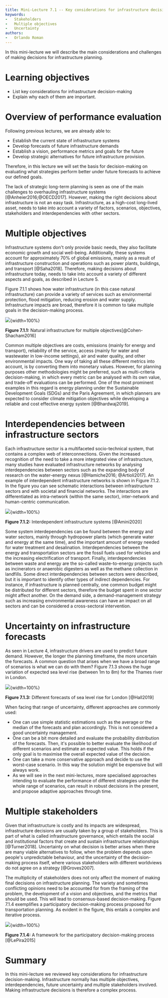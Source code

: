 ```yaml
---
title: Mini-Lecture 7.1 -- Key considerations for infrastructure decision-making
keywords:
-   Stakeholders
-   Multiple objectives
-   Uncertainty
authors:
-   Orlando Roman
---
```


In this mini-lecture we will describe the main considerations and
challenges of making decisions for infrastructure planning.

# Learning objectives

-   List key considerations for infrastructure decision-making
-   Explain why each of them are important.

# Overview of performance evaluation

Following previous lectures, we are already able to:

-   Establish the current state of infrastructure systems
-   Develop forecasts of future infrastructure demands
-   Establish a vision, performance metrics and goals for the future
-   Develop strategic alternatives for future infrastructure provision.

Therefore, in this lecture we will set the basis for decision-making on
evaluating what strategies perform better under future forecasts to
achieve our defined goals.

The lack of strategic long-term planning is seen as one of the main
challenges to overhauling infrastructure systems [@Anheier2016;@OECD2017]. However, making the right decisions about infrastructure
is not an easy task. Infrastructure, as a high-cost long-lived asset,
needs to take into account a variety of factors, scenarios, objectives,
stakeholders and interdependencies with other sectors.

# Multiple objectives

Infrastructure systems don't only provide basic needs, they also
facilitate economic growth and social well-being. Additionally, these
systems account for approximately 70% of global emissions, mainly as a
result of infrastructure construction and operations such as power
plants, buildings, and transport [@Saha2018]. Therefore, making
decisions about infrastructure today, needs to take into account a
variety of different aspects and goals, as described in Lecture 5.

Figure 7.1.1 shows how water infrastructure (in this case natural
infrastructure) can provide a variety of services such as environmental
protection, flood mitigation, reducing erosion and water supply.
Infrastructure impacts are broad, therefore it is common to take
multiple goals in the decision-making process.

![](assets/Figure_7.1.1.jpg){width=100%}

**Figure 7.1.1:** Natural infrastructure for multiple
objectives[@Cohen-Shacham2016]

Common multiple objectives are costs, emissions (mainly for energy and
transport), reliability of the service, access (mainly for water and
wastewater in low-income settings), air and water quality, and other
environmental impacts. One way of taking all these different metrics
into account, is by converting them into monetary values. However, for
planning purposes other methodologies might be preferred, such as
multi-criteria decision-making, in which every metric can be analysed
with its own value, and trade-off evaluations can be performed. One of
the most prominent examples in this regard is energy planning under the
Sustainable Development Goals (SDGs) and the Paris Agreement, in which
planners are expected to consider climate mitigation objectives while
developing a reliable and cost effective energy system
[@Bhardwaj2019].

# Interdependencies between infrastructure sectors

Each infrastructure sector is a multifaceted socio-technical system, that contains a complex web of interconnections. Given the increased recognition of the need to take a more integrated view of infrastructure, many studies have evaluated infrastructure networks by analysing interdependencies between sectors such as the expanding body of research on the water-energy nexus [@Hamiche2016; @Artioli2017]. An example of interdependent infrastructure networks is shown in Figure 7.1.2. In the figure you can see schematic interactions between infrastructure sectors and with societal and financial networks. The interactions are differentiated as intra-network (within the same sector), inter-network and human-centric communication.

![](assets/Figure_7.1.2.jpg){width=100%}

**Figure 7.1.2:** Interdependent infrastructure systems [@Amini2020]

Some system interdependencies can be found between the energy and water sectors, mainly through hydropower plants (which generate water and energy at the same time), and the important amount of energy needed for water treatment and desalination. Interdependencies between the energy and transportation sectors are the fossil fuels used for vehicles and the increasing electrification of transport. Finally, interdependencies between waste and energy are the so-called waste-to-energy projects such as incinerators or anaerobic digesters as well as the methane collection in landfills.
Some direct interdependencies between sectors were described, but it is important to identify other types of indirect dependencies. For instance, if infrastructure is planned centrally, one common budget might be distributed for different sectors, therefore the budget spent in one sector might affect another. On the demand side, a demand-management strategy such as increasing environmental awareness can have an impact on all sectors and can be considered a cross-sectoral intervention.

# Uncertainty on infrastructure forecasts

As seen in Lecture 4, infrastructure drivers are used to predict future
demand. However, the longer the planning timeframe, the more uncertain
the forecasts. A common question that arises when we have a broad range
of scenarios is what we can do with them? Figure 7.1.3 shows the huge
variation of expected sea level rise (between 1m to 8m) for the Thames
river in London.

![](assets/Figure_7.1.3.jpg){width=100%}

**Figure 7.1.3:** Different forecasts of sea level rise for London
[@Hall2019]

When facing that range of uncertainty, different approaches are commonly
used:

-   One can use simple statistic estimations such as the average or the
    median of the forecasts and plan accordingly. This is not considered
    a good uncertainty management.
-   One can be a bit more detailed and evaluate the probability
    distribution of the forecasts. Then, it's possible to better
    evaluate the likelihood of different scenarios and estimate an
    expected value. This holds if the only goal is to maximise the
    overall expected value of the decision.
-   One can take a more conservative approach and decide to use the
    worst-case scenario. In this way the solution might be expensive but
    will always work.
-   As we will see in the next mini-lectures, more specialised
    approaches intending to evaluate the performance of different
    strategies under the whole range of scenarios, can result in robust
    decisions in the present, and propose adaptive approaches through
    time.

# Multiple stakeholders

Given that infrastructure is costly and its impacts are widespread,
infrastructure decisions are usually taken by a group of stakeholders.
This is part of what is called infrastructure governance, which entails
the social and institutional factors that create and sustain
infrastructure relationships [@Turner2018]. Uncertainty on what
decision is better arises when there are many viable alternatives to
follow, when the problem depends upon people's unpredictable behaviour,
and the uncertainty of the decision-making process itself, where various
stakeholders with different worldviews do not agree on a strategy
[@Groves2007].

The multiplicity of stakeholders does not only affect the moment of
making final decisions on infrastructure planning. The variety and
sometimes conflicting opinions need to be accounted for from the framing
of the problem, the development of a vision and objectives, and the
metrics that should be used. This will lead to consensus-based
decision-making. Figure 7.1.4 exemplifies a participatory
decision-making process proposed for transportation planning. As evident
in the figure, this entails a complex and iterative process.

![](assets/Figure_7.1.4.jpg){width=100%}

**Figure 7.1.4:** A framework for the participatory decision-making
process [@LePira2015]

# Summary

In this mini-lecture we reviewed key considerations for infrastructure
decision-making. Infrastructure normally has multiple objectives,
interdependencies, future uncertainty and multiple stakeholders
involved. Making infrastructure decisions is therefore a complex
process.
